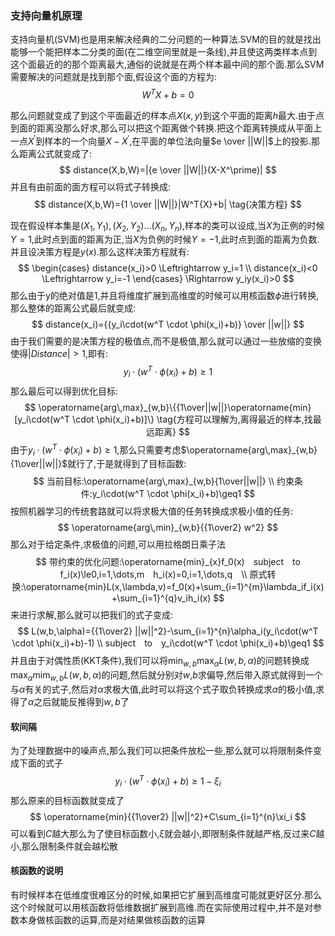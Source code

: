 ### 支持向量机原理

支持向量机(SVM)也是用来解决经典的二分问题的一种算法.SVM的目的就是找出能够一个能把样本二分类的面(在二维空间里就是一条线),并且使这两类样本点到这个面最近的的那个距离最大,通俗的说就是在两个样本最中间的那个面.那么SVM需要解决的问题就是找到那个面,假设这个面的方程为:
$$
W^TX+b=0
$$


那么问题就变成了到这个平面最近的样本点$X(x,y)$到这个平面的距离$h$最大.由于点到面的距离没那么好求,那么可以把这个距离做个转换.把这个距离转换成从平面上一点$X^\prime$到样本的一个向量$X-X^\prime$,在平面的单位法向量$e \over ||W||$上的投影.那么距离公式就变成了:
$$
distance(X,b,W)=|{e \over ||W||}(X-X^\prime)|
$$
并且有由前面的面方程可以将式子转换成:
$$
distance(X,b,W)={1 \over ||W||}|W^T{X}+b| \tag{决策方程}
$$


现在假设样本集是$(X_1,Y_1),(X_2,Y_2)\dots(X_n,Y_n)$,样本的类可以设成,当$X$为正例的时候$Y=1$,此时点到面的距离为正,当$X$为负例的时候$Y=-1$,此时点到面的距离为负数.并且设决策方程是$y(x)$.那么这样决策方程就有:
$$
\begin{cases}
distance(x_i)>0 \Leftrightarrow y_i=1 \\
distance(x_i)<0 \Leftrightarrow y_i=-1
\end{cases}
\Rightarrow y_iy(x_i)>0
$$
那么由于y的绝对值是1,并且将维度扩展到高维度的时候可以用核函数$\phi$进行转换,那么整体的距离公式最后就变成:
$$
distance(x_i)={{y_i\cdot(w^T \cdot \phi(x_i)+b)} \over ||w||}
$$
由于我们需要的是决策方程的极值点,而不是极值,那么就可以通过一些放缩的变换使得$|Distance|>1$,即有:
$$
y_i\cdot(w^T \cdot \phi(x_i)+b)\geq1 \tag{相对于前面的条件更加严格点}
$$
那么最后可以得到优化目标:
$$
\operatorname{arg\,max}_{w,b}\{{1\over||w||}\operatorname{min}[y_i\cdot(w^T \cdot \phi(x_i)+b)]\} \tag{方程可以理解为,离得最近的样本,找最远距离}
$$
由于$y_i\cdot(w^T \cdot \phi(x_i)+b)\geq1$,那么只需要考虑$\operatorname{arg\,max}_{w,b}{1\over||w||}$就行了,于是就得到了目标函数:
$$
当前目标:\operatorname{arg\,max}_{w,b}{1\over||w||} \\
约束条件:y_i\cdot(w^T \cdot \phi(x_i)+b)\geq1
$$
按照机器学习的传统套路就可以将求极大值的任务转换成求极小值的任务:
$$
\operatorname{arg\,min}_{w,b}{{1\over2} w^2}
$$
那么对于给定条件,求极值的问题,可以用拉格朗日乘子法
$$
带约束的优化问题:\operatorname{min}_{x}f_0(x)　subject　to　f_i(x)\le0,i=1,\dots,m　h_i(x)=0,i=1,\dots,q　\\
原式转换:\operatorname{min}L(x,\lambda,v)=f_0(x)+\sum_{i=1}^{m}\lambda_if_i(x)+\sum_{i=1}^{q}v_ih_i(x)
$$
来进行求解,那么就可以把我们的式子变成:
$$
L(w,b,\alpha)={{1\over2} ||w||^2}-\sum_{i=1}^{n}\alpha_i(y_i\cdot(w^T \cdot \phi(x_i)+b)-1) 
\\ subject　to　y_i\cdot(w^T \cdot \phi(x_i)+b)\geq1
$$
并且由于对偶性质(KKT条件),我们可以将$\operatorname{min}_{w,b}\operatorname{max}_\alpha L(w,b,\alpha)$的问题转换成$\operatorname{max}_{\alpha}\operatorname{mim}_{w,b}L(w,b,\alpha)$的问题,然后就分别对$w$,$b$求偏导,然后带入原式就得到一个与$\alpha$有关的式子,然后对$\alpha$求极大值,此时可以将这个式子取负转换成求$\alpha$的极小值,求得了$\alpha$之后就能反推得到$w,b$了

#### 软间隔

为了处理数据中的噪声点,那么我们可以把条件放松一些,那么就可以将限制条件变成下面的式子
$$
y_i\cdot(w^T \cdot \phi(x_i)+b)\geq1-\xi_i
$$
那么原来的目标函数就变成了
$$
\operatorname{min}{{1\over2} ||w||^2}+C\sum_{i=1}^{n}\xi_i
$$
可以看到$C$越大那么为了使目标函数小,$\xi$就会越小,即限制条件就越严格,反过来$C$越小,那么限制条件就会越松散

#### 核函数的说明

有时候样本在低维度很难区分的时候,如果把它扩展到高维度可能就更好区分.那么这个时候就可以用核函数将低维数据扩展到高维.而在实际使用过程中,并不是对参数本身做核函数的运算,而是对结果做核函数的运算

